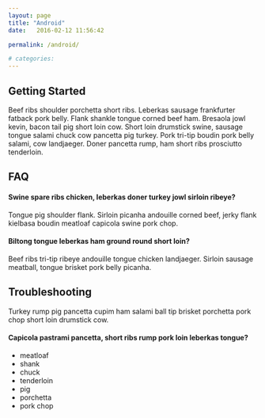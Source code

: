 ```yaml
---
layout: page
title: "Android"
date:   2016-02-12 11:56:42

permalink: /android/

# categories: 
---
```


## Getting Started

Beef ribs shoulder porchetta short ribs. Leberkas sausage frankfurter fatback pork belly. Flank shankle tongue corned beef ham. Bresaola jowl kevin, bacon tail pig short loin cow. Short loin drumstick swine, sausage tongue salami chuck cow pancetta pig turkey. Pork tri-tip boudin pork belly salami, cow landjaeger. Doner pancetta rump, ham short ribs prosciutto tenderloin.

## FAQ

#### Swine spare ribs chicken, leberkas doner turkey jowl sirloin ribeye?

Tongue pig shoulder flank. Sirloin picanha andouille corned beef, jerky flank kielbasa boudin meatloaf capicola swine pork chop. 

#### Biltong tongue leberkas ham ground round short loin?

Beef ribs tri-tip ribeye andouille tongue chicken landjaeger. Sirloin sausage meatball, tongue brisket pork belly picanha.

## Troubleshooting

Turkey rump pig pancetta cupim ham salami ball tip brisket porchetta pork chop short loin drumstick cow. 

#### Capicola pastrami pancetta, short ribs rump pork loin leberkas tongue?

* meatloaf
* shank
* chuck
* tenderloin
* pig
* porchetta
* pork chop